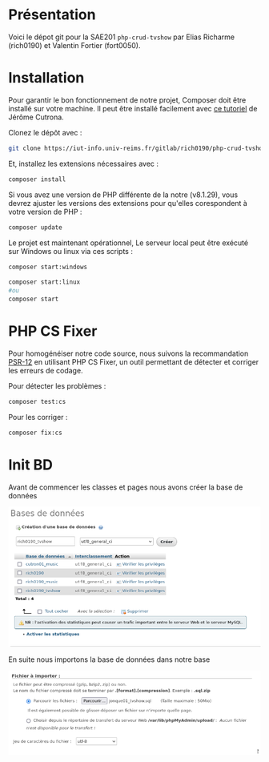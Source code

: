 # Présentation

Voici le dépot git pour la SAE201 `php-crud-tvshow` par 
Elias Richarme (rich0190) et Valentin Fortier (fort0050).

# Installation

Pour garantir le bon fonctionnement de notre projet, 
Composer doit être installé sur votre machine. Il peut 
être installé facilement avec [ce tutoriel](http://cutrona/installation-configuration/composer/) de Jérôme Cutrona.


Clonez le dépôt avec :
```bash
git clone https://iut-info.univ-reims.fr/gitlab/rich0190/php-crud-tvshow.git
```

Et, installez les extensions nécessaires avec :
```bash
composer install
```

Si vous avez une version de PHP différente de la notre (v8.1.29), 
vous devrez ajuster les versions des extensions pour qu'elles 
corespondent à votre version de PHP :
```bash
composer update 
```

Le projet est maintenant opérationnel, Le serveur local peut être 
exécuté sur Windows ou linux via ces scripts  :
```bash
composer start:windows
```
```bash
composer start:linux
#ou
composer start
```

# PHP CS Fixer

Pour homogénéiser notre code source, nous suivons la 
recommandation [PSR-12](https://www.php-fig.org/psr/psr-12/)
en utilisant PHP CS Fixer, un outil permettant de détecter 
et corriger les erreurs de codage.

Pour détecter les problèmes : 
```bash
composer test:cs
```

Pour les corriger :
```bash
composer fix:cs
```

# Init BD

Avant de commencer les classes et pages nous avons créer la base de données

![creation de la table](img/create-bd.png)

En suite nous importons la base de données dans notre base

![import des tables](img/import-into-bd.png)